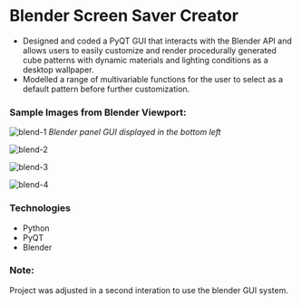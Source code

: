 # Blender Screen Saver Creator

* Designed and coded a PyQT GUI that interacts with the Blender API and allows users to easily customize and render procedurally generated cube patterns with dynamic materials and lighting conditions as a desktop wallpaper.
* Modelled a range of multivariable functions for the user to select as a default pattern before further customization.


### Sample Images from Blender Viewport:

![blend-1](https://user-images.githubusercontent.com/81532989/212599296-694537d9-4b83-4c0b-bc10-ac1f68b914fd.png)
*Blender panel GUI displayed in the bottom left*

![blend-2](https://user-images.githubusercontent.com/81532989/212599310-0ba99670-f971-41e7-bb4f-2b0a6b3941e2.png)

![blend-3](https://user-images.githubusercontent.com/81532989/212599325-b5c0ee70-5726-4f87-b518-9844f36dd541.png)

![blend-4](https://user-images.githubusercontent.com/81532989/212599340-ce621976-3212-4b95-8851-052ff1a68d3b.png)

### Technologies
* Python
* PyQT
* Blender


### Note:
Project was adjusted in a second interation to use the blender GUI system.
